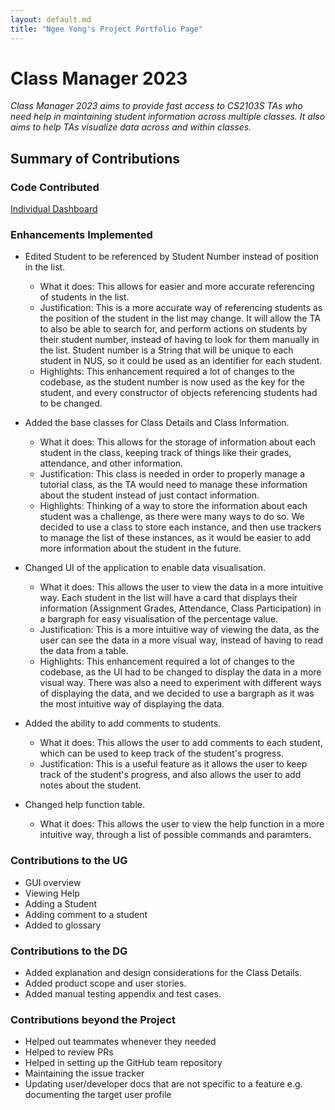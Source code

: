 ```yaml
---
layout: default.md
title: "Ngee Yong's Project Portfolio Page"
---
```


# Class Manager 2023

*Class Manager 2023 aims to provide fast access to CS2103S TAs who need help in maintaining student information across multiple classes. It also aims to help TAs visualize data across and within classes.*

## Summary of Contributions

### Code Contributed
[Individual Dashboard](https://nus-cs2103-ay2324s1.github.io/tp-dashboard/?search=ngeeyonglim&breakdown=true)

### Enhancements Implemented
- Edited Student to be referenced by Student Number instead of position in the list.
  - What it does: This allows for easier and more accurate referencing of students in the list.
  - Justification: This is a more accurate way of referencing students as the position of the student in the list may change.
  It will allow the TA to also be able to search for, and perform actions on students by their student number, instead of having to look for them manually in the list.
  Student number is a String that will be unique to each student in NUS, so it could be used as an identifier for each student.
  - Highlights: This enhancement required a lot of changes to the codebase, as the student number is now used as the key for the student, and every constructor of objects referencing students had to be changed.
  
- Added the base classes for Class Details and Class Information.
  - What it does: This allows for the storage of information about each student in the class, keeping track of things like their grades, attendance, and other information.
  - Justification: This class is needed in order to properly manage a tutorial class, as the TA would need to manage these information about the student instead of just contact information.
  - Highlights: Thinking of a way to store the information about each student was a challenge, as there were many ways to do so. 
  We decided to use a class to store each instance, and then use trackers to manage the list of these instances, as it would be easier to add more information about the student in the future.

- Changed UI of the application to enable data visualisation.
  - What it does: This allows the user to view the data in a more intuitive way. 
  Each student in the list will have a card that displays their information (Assignment Grades, Attendance, Class Participation) in a bargraph for easy visualisation of the percentage value.
  - Justification: This is a more intuitive way of viewing the data, as the user can see the data in a more visual way, instead of having to read the data from a table.
  - Highlights: This enhancement required a lot of changes to the codebase, as the UI had to be changed to display the data in a more visual way. 
  There was also a need to experiment with different ways of displaying the data, and we decided to use a bargraph as it was the most intuitive way of displaying the data.
  
- Added the ability to add comments to students.
  - What it does: This allows the user to add comments to each student, which can be used to keep track of the student's progress.
  - Justification: This is a useful feature as it allows the user to keep track of the student's progress, and also allows the user to add notes about the student.
  
- Changed help function table.
  - What it does: This allows the user to view the help function in a more intuitive way, through a list of possible commands and paramters.

### Contributions to the UG
- GUI overview
- Viewing Help
- Adding a Student
- Adding comment to a student
- Added to glossary

### Contributions to the DG
- Added explanation and design considerations for the Class Details.
- Added product scope and user stories.
- Added manual testing appendix and test cases.

### Contributions beyond the Project
- Helped out teammates whenever they needed
- Helped to review PRs
- Helped in setting up the GitHub team repository
- Maintaining the issue tracker 
- Updating user/developer docs that are not specific to a feature e.g. documenting the target user profile

